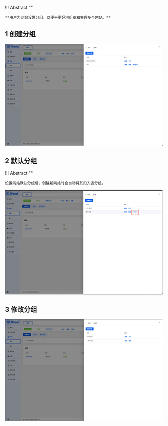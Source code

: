 !!! Abstract ""

    **用户为网站设置分组，以便于更好地组织和管理多个网站。**

## 1 创建分组

![img.png](../../img/websites/website_group.png)

## 2 默认分组

!!! Abstract ""
    
    设置网站默认分组后，创建新网站时会自动将其归入该分组。

![img.png](../../img/websites/default_group.png)

## 3 修改分组
    
![img.png](../../img/websites/edit_group.png)
